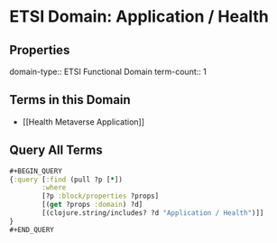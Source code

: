 # ETSI Domain: Application / Health

## Properties
domain-type:: ETSI Functional Domain
term-count:: 1

## Terms in this Domain

- [[Health Metaverse Application]]

## Query All Terms
```clojure
#+BEGIN_QUERY
{:query [:find (pull ?p [*])
        :where
        [?p :block/properties ?props]
        [(get ?props :domain) ?d]
        [(clojure.string/includes? ?d "Application / Health")]]
}
#+END_QUERY
```